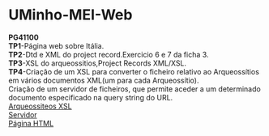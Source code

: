 # UMinho-MEI-Web
**PG41100**   
**TP1**-Página web sobre Itália.  
**TP2**-Dtd e XML do project record.Exercicio 6 e 7 da ficha 3.  
**TP3**-XSL do arqueossitios,Project Records XML/XSL.  
**TP4**-Criação de um XSL para converter o ficheiro relativo ao Arqueossítios em vários documentos XML(um para cada Arqueossítio).  
Criação de um servidor de ficheiros, que permite aceder a um determinado documento especificado na query string do URL.  
[Arqueossiteos XSL](https://github.com/TiagoSilva9607/DWeb2019/blob/master/TP4/Pr2.xsl)  
[Servidor](https://github.com/TiagoSilva9607/DWeb2019/blob/master/TP4/serv_arq.js)  
[Página HTML](https://github.com/TiagoSilva9607/DWeb2019/blob/master/TP4/pr.html)  


           


